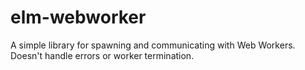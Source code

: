 # elm-webworker

A simple library for spawning and communicating with Web Workers.  Doesn't
handle errors or worker termination.
